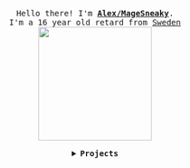 <p align="center">
  <br>
  <samp>
    Hello there! I'm <b><a href="https://sneaky.pink">Alex/MageSneaky</a></b>.
    <br>I'm a 16 year old retard from <a href="https://sneaky.pink/sweden.jpg">Sweden</a><br>
</samp>
  <img src="https://sneaky.pink/henlo.gif" width="200"/>
</p>

<details align="center">

<summary> <b> <samp> Projects </samp></b></summary>
<samp>
 <b><h2>SteamAccountSwitcherCMD</h2></b>
<a href="https://github.com/MageSneaky/SteamAccountSwitcherCMD"><img src="https://sneaky.pink/projects/steam.png" width="200"/></a>
Project: <a href="https://github.com/MageSneaky/SteamAccountSwitcherCMD">Link</a>
  
<b><h2>Drift86Update</h2></b>
<a href="https://github.com/MageSneaky/Drift86Update"><img src="https://sneaky.pink/projects/drift86.png" width="200"/></a>
Project: <a href="https://github.com/MageSneaky/Drift86Update">Link</a>

<b><h2>CatTools</h2></b>
<a href="https://github.com/MageSneaky/CatTools"><img src="https://sneaky.pink/projects/cattools.png" width="200"/></a>
Project: <a href="https://github.com/MageSneaky/CatTools">Link</a>

<p align="center">
  <a href="https://sneaky.pink">
  <img src="https://sneaky.pink/sneaky.png" width="40px" alt="Website"></a>
  &nbsp; 
  &nbsp;
  <a href="https://twitter.com/MageSneaky">
  <img src="https://sneaky.pink/twitter.png" width="40px" alt="Twitter"></a>
  &nbsp; 
  &nbsp;
  <a href="https://www.youtube.com/MageSneaky">
  <img src="https://sneaky.pink/youtube.png" width="40px" alt="YouTube"></a>
  &nbsp;
  &nbsp;
</p> 
</samp>
</details>
